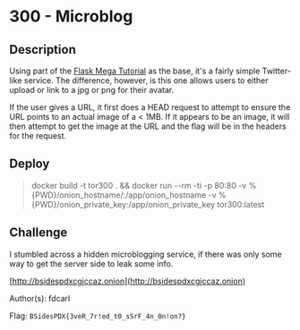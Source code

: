 # 300 - Microblog

## Description

Using part of the [Flask Mega Tutorial](https://blog.miguelgrinberg.com/post/the-flask-mega-tutorial-part-i-hello-world) as the base, it's a fairly simple Twitter-like service. The difference, however, is this one allows users to either upload or link to a jpg or png for their avatar.

If the user gives a URL, it first does a HEAD request to attempt to ensure the URL points to an actual image of a < 1MB. If it appears to be an image, it will then attempt to get the image at the URL and the flag will be in the headers for the request.

## Deploy

> docker build -t tor300 . && docker run --rm -ti -p 80:80 -v %{PWD}/onion_hostname/:/app/onion_hostname -v %{PWD}/onion_private_key:/app/onion_private_key tor300:latest

## Challenge

I stumbled across a hidden microblogging service, if there was only some way to get the server side to leak some info.

[http://bsidespdxcgjccaz.onion](http://bsidespdxcgjccaz.onion)

Author(s): fdcarl

Flag: `BSidesPDX{3veR_7r!ed_t0_sSrF_4n_0n!on?}`
